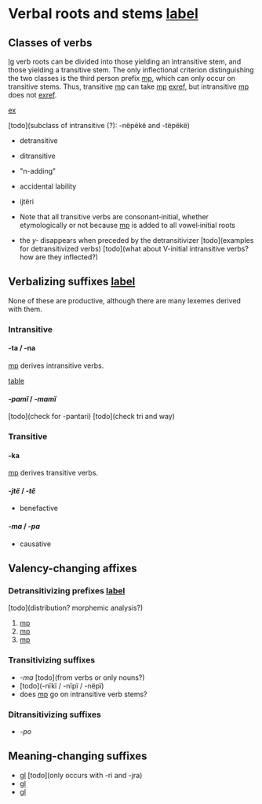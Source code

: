 # Verbal roots and stems [label](verbderiv)


## Classes of verbs

[lg](yab) verb roots can be divided into those yielding an intransitive stem, and those yielding a transitive stem.
The only inflectional criterion distinguishing the two classes is the third person prefix [mp](t3?nt), which can only occur on transitive stems.
Thus, transitive [mp](yawanka-kill) can take [mp](t3?nt) [exref](convfemgrme-217), but intransitive [mp](yaruwa-laugh) does not [exref](convrisamaj-42).

[ex](convfemgrme-217,convrisamaj-42)

[todo](subclass of intransitive (?): -nëpëkë and -tëpëkë)

* detransitive
* ditransitive
* "n-adding"
* accidental lability
* ijtëri

* Note that all transitive verbs are consonant‑initial, whether etymologically or not because [mp](ylk) is added to all vowel‑initial roots
* the _y‑_ disappears when preceded by the detransitivizer [todo](examples for detransitivized verbs) [todo](what about V-initial intransitive verbs? how are they inflected?)

## Verbalizing suffixes [label](sec:vbz)
None of these are productive, although there are many lexemes derived with them.

### Intransitive

#### -ta / -na
[mp](tavbz) derives intransitive verbs.

[table](tavbz)

#### _-pamï_ / _-mamï_
[todo](check for -pantari)
[todo](check tri and way)

### Transitive

#### -ka
[mp](kavbz) derives transitive verbs.

#### _-jtë_ / _-të_
* benefactive

#### _-ma_ / _-pa_ 
* causative



## Valency-changing affixes

### Detransitivizing prefixes [label](sec:detrz)

[todo](distribution? morphemic analysis?)

1. [mp](dt2?nt)
1. [mp](dt1?nt)
1. [mp](dt3?nt)


### Transitivizing suffixes
* _-ma_ [todo](from verbs or only nouns?)
* [todo](-nïkï / -nïpï / -nëpï)
* does [mp](kavbz) go on intransitive verb stems?

### Ditransitivizing suffixes
* _-po_

## Meaning-changing suffixes

* [gl](DES) [todo](only occurs with -ri and -jra)
* [gl](PLUR)
* [gl](CESS)

